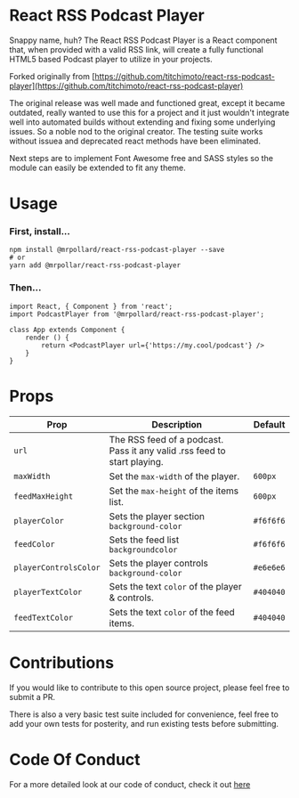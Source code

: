 # React RSS Podcast Player

Snappy name, huh? The React RSS Podcast Player is a React component that, when provided with a valid RSS link, will create a fully functional HTML5 based Podcast player to utilize in your projects.

Forked originally from [https://github.com/titchimoto/react-rss-podcast-player](https://github.com/titchimoto/react-rss-podcast-player)

The original release was well made and functioned great, except it became outdated,
really wanted to use this for a project and it just wouldn't integrate well into
automated builds without extending and fixing some underlying issues. So a noble
nod to the original creator. The testing suite works without issuea and deprecated
react methods have been eliminated.

Next steps are to implement Font Awesome free and SASS styles so the module can
easily be extended to fit any theme.

# Usage

### First, install...

	npm install @mrpollard/react-rss-podcast-player --save
	# or
	yarn add @mrpollar/react-rss-podcast-player  


<!-- -->

### Then...

	import React, { Component } from 'react';
	import PodcastPlayer from '@mrpollard/react-rss-podcast-player';

	class App extends Component {
  		render () {
	    	return <PodcastPlayer url={'https://my.cool/podcast'} />
  		}
	}

# Props


| Prop          | Description     | Default |
|-------------- |-----------------| --------------|
| `url`		      | The RSS feed of a podcast. Pass it any valid .rss feed to start playing.       |          |
| `maxWidth`     | Set the `max-width` of the player.       |      `600px`     |
| `feedMaxHeight`  | Set the `max-height` of the items list.       | `600px` |
| `playerColor`	      | Sets the player section `background-color`     | `#f6f6f6` |
| `feedColor`    | Sets the feed list `backgroundcolor`     | `#f6f6f6` |
| `playerControlsColor` | Sets the player controls `background-color`   | `#e6e6e6` |
| `playerTextColor`    | Sets the text `color` of the player & controls.   |     `#404040`     |
| `feedTextColor`    | Sets the text `color` of the feed items.   |   `#404040`     |


# Contributions

If you would like to contribute to this open source project, please feel free to submit a PR.

There is also a very basic test suite included for convenience, feel free to add your own tests for posterity, and run existing tests before submitting.


# Code Of Conduct

For a more detailed look at our code of conduct, check it out [here](https://github.com/mcarpenterjr/react-rss-podcast-component/blob/master/CODE_OF_CONDUCT.md)
